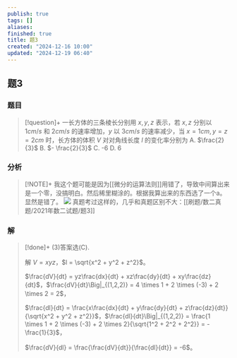 ```yaml
---
publish: true
tags: []
aliases: 
finished: true
title: 题3
created: "2024-12-16 10:00"
updated: "2024-12-19 06:40"
---
```

## 题3
### 题目
> [!question]+
> 一长方体的三条棱长分别用 $x, y, z$ 表示，若 $x, z$ 分别以 $1 cm/s$ 和 $2 cm/s$ 的速率增加，$y$ 以 $3 cm/s$ 的速率减少，当 $x = 1 cm, y = z = 2 cm$ 时，长方体的体积 $V$ 对对角线长度 $l$ 的变化率分别为
> A. $\frac{2}{3}$ 
> B. $- \frac{2}{3}$ 
> C. -6 
> D. 6
### 分析
> [!NOTE]+
> 我这个题可能是因为[[微分的运算法则]]用错了，导致中间算出来是一个零，没搞明白。然后稀里糊涂的。根据我算出来的东西选了一个a。显然是错了。
> ![](https://img.hwenyi.tech/202412191438475.webp)
> 真题考过这样的，几乎和真题区别不大：[[刷题/数二真题/2021年数二试题/题3]]
### 解
> [!done]+
> (3)答案选(C).
> 
> 解 $V = xyz$，$l = \sqrt{x^2 + y^2 + z^2}$。
> 
> $\frac{dV}{dt} = yz\frac{dx}{dt} + xz\frac{dy}{dt} + xy\frac{dz}{dt}$，$\frac{dV}{dt}\Big|_{(1,2,2)} = 4 \times 1 + 2 \times (-3) + 2 \times 2 = 2$，
> 
> $\frac{dl}{dt} = \frac{x\frac{dx}{dt} + y\frac{dy}{dt} + z\frac{dz}{dt}}{\sqrt{x^2 + y^2 + z^2}}$，$\frac{dl}{dt}\Big|_{(1,2,2)} = \frac{1 \times 1 + 2 \times (-3) + 2 \times 2}{\sqrt{1^2 + 2^2 + 2^2}} = -\frac{1}{3}$，
> 
> $\frac{dV}{dl} = \frac{\frac{dV}{dt}}{\frac{dl}{dt}} = -6$。